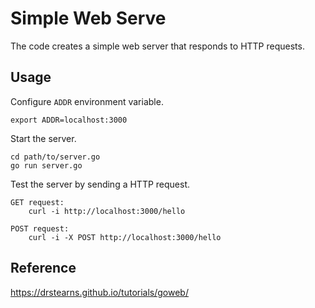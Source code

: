 # Simple Web Serve

The code creates a simple web server that responds to HTTP requests.

## Usage

Configure `ADDR` environment variable.

    export ADDR=localhost:3000

Start the server.

    cd path/to/server.go
    go run server.go

Test the server by sending a HTTP request.

    GET request:
        curl -i http://localhost:3000/hello

    POST request:
        curl -i -X POST http://localhost:3000/hello

## Reference

https://drstearns.github.io/tutorials/goweb/
